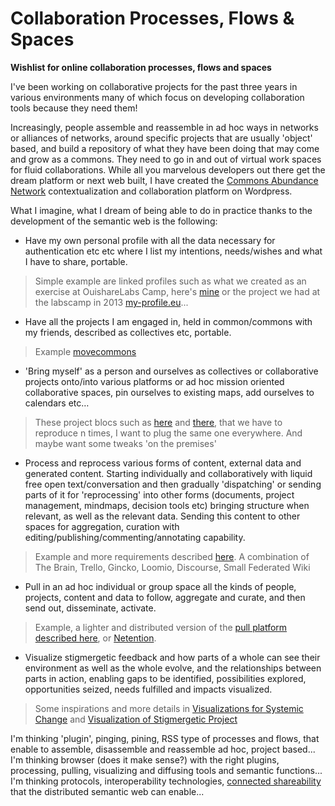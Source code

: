 Collaboration Processes, Flows & Spaces
=======================================

**Wishlist for online collaboration processes, flows and spaces**

I've been working on collaborative projects for the past three years in various environments many of which focus on developing collaboration tools because they need them! 

Increasingly, people assemble and reassemble in ad hoc ways in networks or alliances of networks, around specific projects that are usually 'object' based, and build a repository of what they have been doing that may come and grow as a commons. They need to go in and out of virtual work spaces for fluid collaborations. While all you marvelous developers out there get the dream platform or next web built, I have created the [Commons Abundance Network](http://commonsabundance.net/) contextualization and collaboration platform on Wordpress.

What I imagine, what I dream of being able to do in practice thanks to the development of the semantic web is the following:

- Have my own personal profile with all the data necessary for authentication etc etc where I list my intentions, needs/wishes and what I have to share, portable.
> Simple example are linked profiles such as what we created as an exercise at OuishareLabs Camp, here's [mine](http://helenefi.github.io/) or the project we had at the labscamp in 2013 [my-profile.eu](https://my-profile.eu/people/HeleneF/card#me)... 

- Have all the projects I am engaged in, held in common/commons with my friends, described as collectives etc, portable.
> Example [movecommons](http://movecommons.org)

- 'Bring myself' as a person and ourselves as collectives or collaborative projects onto/into various platforms or ad hoc mission oriented collaborative spaces, pin ourselves to existing maps, add ourselves to calendars etc…
> These project blocs such as [here](http://edgeryders.eu/projects) and [there](http://labs.ouishare.net/projects), that we have to reproduce n times, I want to plug the same one everywhere. And maybe want some tweaks 'on the premises'

- Process and reprocess various forms of content, external data and generated content. Starting individually and collaboratively with liquid free open text/conversation and then gradually 'dispatching' or sending parts of it for 'reprocessing' into other forms (documents, project management, mindmaps, decision tools etc) bringing structure when relevant, as well as the relevant data. Sending this content to other spaces for aggregation, curation with editing/publishing/commenting/annotating capability. 
> Example and more requirements described [here](https://github.com/HeleneFi/The_Project/blob/master/Conversation.to.Action-Pull.Platform.md). A combination of The Brain, Trello, Gincko, Loomio, Discourse, Small Federated Wiki

- Pull in an ad hoc individual or group space all the kinds of people, projects, content and data to follow, aggregate and curate, and then send out, disseminate, activate.
> Example, a lighter and distributed version of the [pull platform described here](http://menemania.typepad.com/helene_finidori/2012/02/engaging-for-the-commons.html), or [Netention](http://www.slideshare.net/helenefinidori/introduction-to-netention). 

- Visualize stigmergetic feedback and how parts of a whole can see their environment as well as the whole evolve, and the relationships between parts in action, enabling gaps to be identified, possibilities explored, opportunities seized, needs fulfilled and impacts visualized.
> Some inspirations and more details in [Visualizations for Systemic Change](https://github.com/HeleneFi/Holoptic-Borderspace-Visualization) and [Visualization of Stigmergetic Project](https://github.com/HeleneFi/VisuializingStigmergy)

I'm thinking 'plugin', pinging, pining, RSS type of processes and flows, that enable to assemble, disassemble and reassemble ad hoc, project based...
I'm thinking browser (does it make sense?) with the right plugins, processing, pulling, visualizing and diffusing tools and semantic functions...
I'm thinking protocols, interoperability technologies, [connected shareability](http://image-store.slidesharecdn.com/e3af6806-f4fc-11e2-ade7-22000a91e9a7-large.jpg) that the distributed semantic web can enable...
